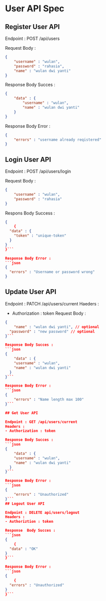 # User API Spec

## Register User API

Endpoint : POST /api/users

Request Body : 

```json
{
    "username" : "wulan",
    "password" : "rahasia",
    "name" : "wulan dwi yanti"
}
```

Response Body Succes : 

```json
{
    "data" : {
        "username" : "wulan",
        "name" : "wulan dwi yanti"
    }
}
```

Response Body Error :

```json
{
    "errors" : "username already reqistered"
}
```

## Login User API

Endpoint : POST /api/users/login

Request Body :
```json
{
    "username" : "wulan",
    "password" : "rahasia"
}
```

Respons Body Success :
```json
{
    {
  "data" : {
    "token" : "unique-token"
  }
}
}```

Response Body Error :
```json
{
  "errors" : "Username or password wrong"
}
```

## Update User API

Endpoint : PATCH /api/users/current
Haeders :
- Authorization : token
Request Body :
```json
{
    "name" : "wulan dwi yanti", // optional
  "password" : "new password" // optional
}```

Response Body Succes : 
```json
{
    "data" : {
    "username" : "wulan",
    "name" : "wulan dwi yanti"
  }
}```

Response Body Error :
```json
{
    "errors" : "Name length max 100"
}```

## Get User API

Endpoint : GET /api/users/current
Headers :
- Authorization : token

Response Body Succes :
```json
{
    "data" : {
    "username" : "wulan",
    "name" : "wulan dwi yanti"
  }
}```

Response Body Error :
```json
{
    "errors" : "Unauthorized"
}```
## Logout User API

Endpoint : DELETE api/users/logout
Headers :
- Authoriztion : token

Response  Body Succes :
```json
{
    {
  "data" : "OK"
}
}```

Response Body Error :
```json
{
    {
  "errors" : "Unauthorized"
}
}```